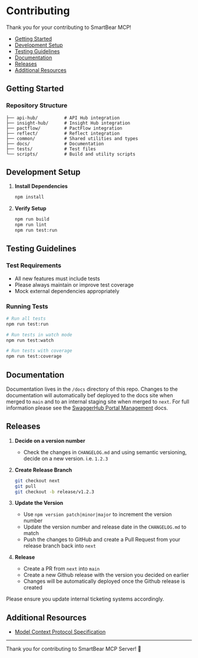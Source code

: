 # Contributing

Thank you for your contributing to SmartBear MCP!

- [Getting Started](#getting-started)
- [Development Setup](#development-setup)
- [Testing Guidelines](#testing-guidelines)
- [Documentation](#documentation)
- [Releases](#releases)
- [Additional Resources](#additional-resources)

## Getting Started

### Repository Structure

```
├── api-hub/          # API Hub integration
├── insight-hub/      # Insight Hub integration  
├── pactflow/         # PactFlow integration
├── reflect/          # Reflect integration
├── common/           # Shared utilities and types
├── docs/             # Documentation
├── tests/            # Test files
└── scripts/          # Build and utility scripts
```

## Development Setup

1. **Install Dependencies**
   ```bash
   npm install
   ```

3. **Verify Setup**
   ```bash
   npm run build
   npm run lint
   npm run test:run
   ```

## Testing Guidelines

### Test Requirements

- All new features must include tests
- Please always maintain or improve test coverage
- Mock external dependencies appropriately

### Running Tests

```bash
# Run all tests
npm run test:run

# Run tests in watch mode
npm run test:watch

# Run tests with coverage
npm run test:coverage
```

## Documentation

Documentation lives in the `/docs` directory of this repo. Changes to the documentation will automatically bef deployed to the docs site when merged to `main` and to an internal staging site when merged to `next`. For full information please see the [SwaggerHub Portal Management](https://github.com/frankkilcommins/SwaggerHub-Portal-Management) docs.

## Releases

1. **Decide on a version number**
    - Check the changes in `CHANGELOG.md` and using semantic versioning, decide on a new version. i.e. `1.2.3`

2. **Create Release Branch**
    ```bash
    git checkout next
    git pull
    git checkout -b release/v1.2.3
    ```

3. **Update the Version**
    - Use `npm version patch|minor|major` to increment the version number
    - Update the version number and release date in the `CHANGELOG.md` to match
    - Push the changes to GitHub and create a Pull Request from your release branch back into `next`

4. **Release**
    - Create a PR from `next` into `main`
    - Create a new Github release with the version you decided on earlier
    - Changes will be automatically deployed once the Github release is created

Please ensure you update internal ticketing systems accordingly.

## Additional Resources

- [Model Context Protocol Specification](https://modelcontextprotocol.io/specification/2025-03-26)

---

Thank you for contributing to SmartBear MCP Server! 🎉